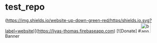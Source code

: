 # test_repo

(https://img.shields.io/website-up-down-green-red/https/shields.io.svg?label=website)](https://liyas-thomas.firebaseapp.com) [![Donate]
#<img src="icons/icon-48x48.png" alt="banner" width="32"> Banner
